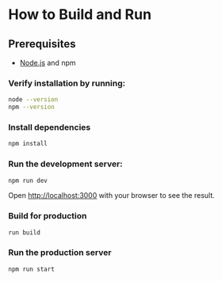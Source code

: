 # How to Build and Run

## Prerequisites

- [Node.js](https://nodejs.org/) and npm

### Verify installation by running:

```bash
node --version
npm --version
```

### Install dependencies

```bash
npm install 
```

### Run the development server:
    
```bash 
npm run dev
```

Open [http://localhost:3000](http://localhost:3000) with your browser to see the result.

### Build for production

```bash
run build
``` 

### Run the production server

```bash         
npm run start
``` 
